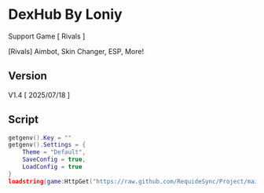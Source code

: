 # DexHub By Loniy
Support Game [ Rivals ]

[Rivals]
Aimbot, Skin Changer, ESP, More!

## Version
V1.4 [ 2025/07/18 ]

## Script

```lua
getgenv().Key = ""
getgenv().Settings = {
    Theme = "Default",
    SaveConfig = true,
    LoadConfig = true
}
loadstring(game:HttpGet("https://raw.github.com/RequideSync/Project/main/Loniy/Rivals.lua"))()
```

